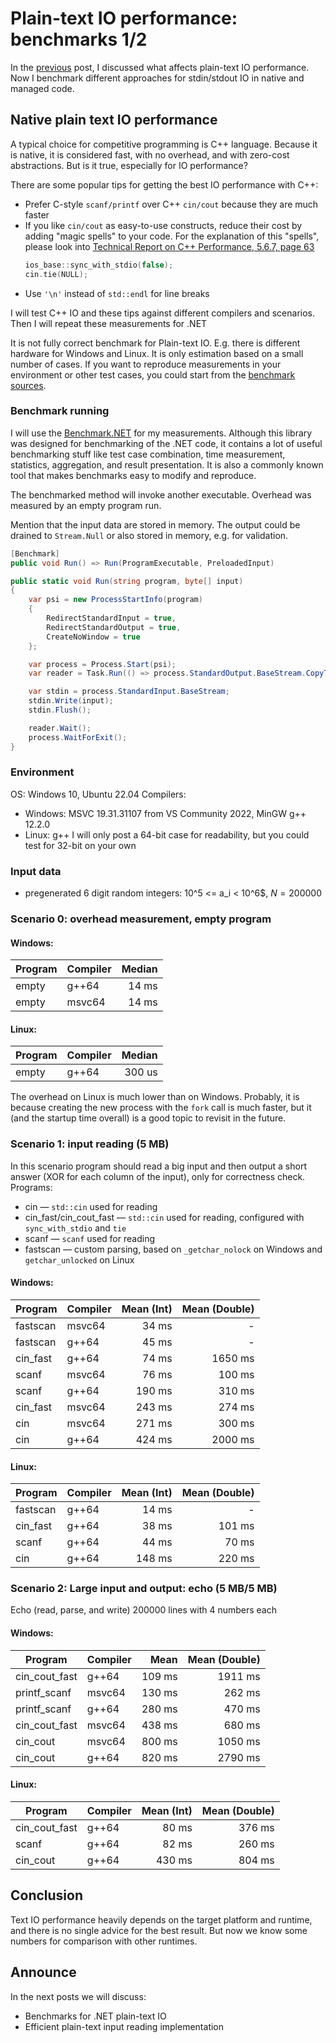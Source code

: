 # Plain-text IO performance: benchmarks 1/2
In the [previous](en/0002.plain_text_io_performance_theory.md) post, I discussed what affects plain-text IO performance. Now I benchmark different approaches for stdin/stdout IO in native and managed code.

## Native plain text IO performance

A typical choice for competitive programming is C++ language. Because it is native, it is considered fast, with no overhead, and with zero-cost abstractions. But is it true, especially for IO performance?

There are some popular tips for getting the best IO performance with C++:
 - Prefer C-style `scanf/printf` over C++ `cin/cout` because they are much faster
 - If you like `cin/cout` as easy-to-use constructs, reduce their cost by adding "magic spells" to your code. For the explanation of this "spells", please look into [Technical Report on C++ Performance, 5.6.7, page 63](https://www.stroustrup.com/Performance-TR.pdf#page=63)
    ```c++
    ios_base::sync_with_stdio(false);
    cin.tie(NULL);
    ```
 - Use `'\n'` instead of `std::endl` for line breaks

I will test C++ IO and these tips against different compilers and scenarios. Then I will repeat these measurements for .NET

It is not fully correct benchmark for Plain-text IO. E.g. there is different hardware for Windows and Linux. It is only estimation based on a small number of cases. If you want to reproduce measurements in your environment or other test cases, you could start from the [benchmark sources](https://github.com/epeshk/TextIOBenchmarks).

### Benchmark running
I will use the [Benchmark.NET](https://benchmarkdotnet.org/index.html) for my measurements. Although this library was designed for benchmarking of the .NET code, it contains a lot of useful benchmarking stuff like test case combination, time measurement, statistics, aggregation, and result presentation. It is also a commonly known tool that makes benchmarks easy to modify and reproduce.

The benchmarked method will invoke another executable. Overhead was measured by an empty program run.

Mention that the input data are stored in memory. The output could be drained to `Stream.Null` or also stored in memory, e.g. for validation.
```csharp
[Benchmark]
public void Run() => Run(ProgramExecutable, PreloadedInput)

public static void Run(string program, byte[] input)
{
    var psi = new ProcessStartInfo(program)
    {
        RedirectStandardInput = true,
        RedirectStandardOutput = true,
        CreateNoWindow = true
    };

    var process = Process.Start(psi);
    var reader = Task.Run(() => process.StandardOutput.BaseStream.CopyToAsync(Stream.Null));

    var stdin = process.StandardInput.BaseStream;
    stdin.Write(input);
    stdin.Flush();

    reader.Wait();
    process.WaitForExit();
}
```

### Environment
OS: Windows 10, Ubuntu 22.04
Compilers:
 - Windows: MSVC 19.31.31107 from VS Community 2022, MinGW g++ 12.2.0
 - Linux: g++
I will only post a 64-bit case for readability, but you could test for 32-bit on your own

### Input data
 - pregenerated 6 digit random integers: 10^5 <= a_i < 10^6$, $N = 200000$

### Scenario 0: overhead measurement, empty program

#### Windows:
|    Program | Compiler | Median |
|----------- |--------- |-------:|
|      empty |    g++64 |  14 ms |
|      empty |   msvc64 |  14 ms |

#### Linux:
|    Program | Compiler | Median |
|----------- |--------- |-------:|
|      empty |    g++64 | 300 us |

The overhead on Linux is much lower than on Windows. Probably, it is because creating the new process with the `fork` call is much faster, but it (and the startup time overall) is a good topic to revisit in the future.

### Scenario 1: input reading (5 MB)
In this scenario program should read a big input and then output a short answer (XOR for each column of the input), only for correctness check.
Programs:
 - cin — `std::cin` used for reading
 - cin_fast/cin_cout_fast — `std::cin` used for reading, configured with `sync_with_stdio` and `tie`
 - scanf — `scanf` used for reading
 - fastscan — custom parsing, based on `_getchar_nolock` on Windows and `getchar_unlocked` on Linux

#### Windows:
|  Program | Compiler | Mean (Int) | Mean (Double) |
|--------- |--------- |-----------:|--------------:|
| fastscan |   msvc64 |      34 ms |             - |
| fastscan |    g++64 |      45 ms |             - |
| cin_fast |    g++64 |      74 ms |       1650 ms |
|    scanf |   msvc64 |      76 ms |        100 ms |
|    scanf |    g++64 |     190 ms |        310 ms |
| cin_fast |   msvc64 |     243 ms |        274 ms |
|      cin |   msvc64 |     271 ms |        300 ms |
|      cin |    g++64 |     424 ms |       2000 ms |

#### Linux:
|  Program | Compiler | Mean (Int) | Mean (Double) |
|--------- |--------- |-----------:|--------------:|
| fastscan |    g++64 |      14 ms |             - |
| cin_fast |    g++64 |      38 ms |        101 ms |
|    scanf |    g++64 |      44 ms |         70 ms |
|      cin |    g++64 |     148 ms |        220 ms |


### Scenario 2: Large input and output: echo (5 MB/5 MB)

Echo (read, parse, and write) 200000 lines with 4 numbers each

#### Windows:
|       Program | Compiler |      Mean | Mean (Double) |
|-------------- |--------- |----------:|--------------:|
| cin_cout_fast |    g++64 |    109 ms |       1911 ms |
|  printf_scanf |   msvc64 |    130 ms |        262 ms |
|  printf_scanf |    g++64 |    280 ms |        470 ms |
| cin_cout_fast |   msvc64 |    438 ms |        680 ms |
|      cin_cout |   msvc64 |    800 ms |       1050 ms |
|      cin_cout |    g++64 |    820 ms |       2790 ms |

#### Linux:
|       Program | Compiler | Mean (Int) | Mean (Double) |
|-------------- |--------- |-----------:|--------------:|
| cin_cout_fast |    g++64 |      80 ms |        376 ms |
|         scanf |    g++64 |      82 ms |        260 ms |
|      cin_cout |    g++64 |     430 ms |        804 ms |

## Conclusion
Text IO performance heavily depends on the target platform and runtime, and there is no single advice for the best result. But now we know some numbers for comparison with other runtimes.

## Announce
In the next posts we will discuss:
 - Benchmarks for .NET plain-text IO
 - Efficient plain-text input reading implementation

